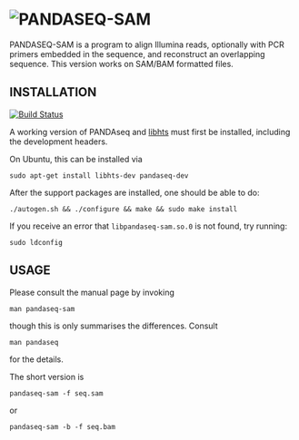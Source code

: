 ![PANDASEQ-SAM](https://rawgithub.com/neufeld/pandaseq/master/pandaseq.svg)
============

PANDASEQ-SAM is a program to align Illumina reads, optionally with PCR primers embedded in the sequence, and reconstruct an overlapping sequence. This version works on SAM/BAM formatted files.

INSTALLATION
------------

[![Build Status](https://travis-ci.org/neufeld/pandaseq-sam.png?branch=master)](https://travis-ci.org/neufeld/pandaseq-sam)

A working version of PANDAseq and [libhts](https://github.com/samtools/htslib)  must first be installed, including the development headers.

On Ubuntu, this can be installed via

    sudo apt-get install libhts-dev pandaseq-dev

After the support packages are installed, one should be able to do:

    ./autogen.sh && ./configure && make && sudo make install

If you receive an error that `libpandaseq-sam.so.0` is not found, try running:

    sudo ldconfig

USAGE
-----

Please consult the manual page by invoking

    man pandaseq-sam

though this is only summarises the differences. Consult

    man pandaseq

for the details.

The short version is

    pandaseq-sam -f seq.sam

or

    pandaseq-sam -b -f seq.bam


